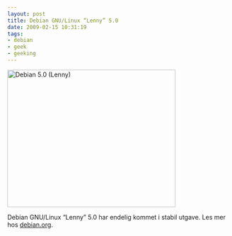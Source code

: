 ```yaml
---
layout: post
title: Debian GNU/Linux “Lenny” 5.0
date: 2009-02-15 10:31:19
tags: 
- debian
- geek
- geeking
---
```

<img src="http://pjatt.net/images/2009/02/lennybanner_indexed.png" alt="Debian 5.0 (Lenny)" title="Debian 5.0 (Lenny)" width="380" height="310" class="aligncenter size-full wp-image-754" /> 

Debian GNU/Linux “Lenny” 5.0 har endelig kommet i stabil utgave. Les mer hos <a href="http://debian.org/releases/stable/">debian.org</a>.